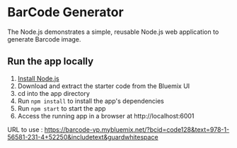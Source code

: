 # BarCode Generator

The Node.js demonstrates a simple, reusable Node.js web application to generate Barcode image.

## Run the app locally

1. [Install Node.js][]
2. Download and extract the starter code from the Bluemix UI
3. cd into the app directory
4. Run `npm install` to install the app's dependencies
5. Run `npm start` to start the app
6. Access the running app in a browser at http://localhost:6001

URL to use : https://barcode-vp.mybluemix.net/?bcid=code128&text=978-1-56581-231-4+52250&includetext&guardwhitespace

[Install Node.js]: https://nodejs.org/en/download/
"# barcode-vp" 
